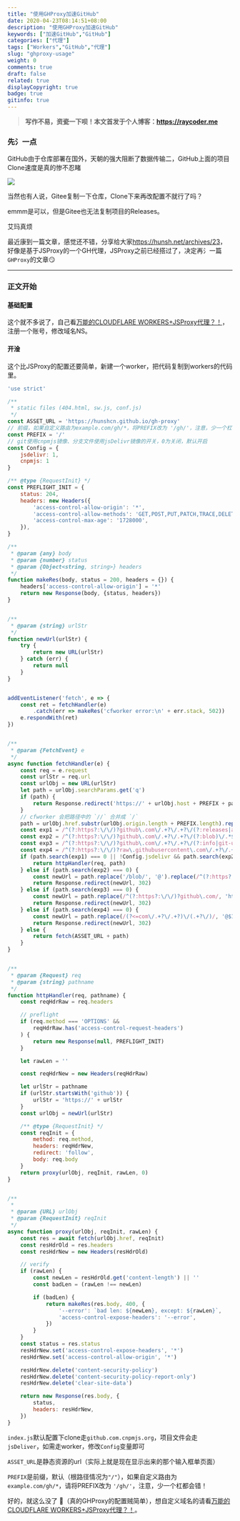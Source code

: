 ```yaml
---
title: "使用GHProxy加速GitHub"
date: 2020-04-23T08:14:51+08:00
description: "使用GHProxy加速GitHub"
keywords: ["加速GitHub","GitHub"]
categories: ["代理"]
tags: ["Workers","GitHub","代理"]
slug: "ghproxy-usage"
weight: 0
comments: true
draft: false
related: true
displayCopyright: true
badge: true
gitinfo: true
---
```


> **写作不易，资瓷一下呗！本文首发于个人博客：<https://raycoder.me>**
>

### 先氵一点

GitHub由于仓库部署在国外，天朝的强大阻断了数据传输<heimu>二</heimu>，GitHub上面的项目Clone速度是真的惨不忍睹

![](https://gitee.com/RACD/cdn/raw/master/imgs/20200423084605.png)

当然也有人说，Gitee复制一下仓库，Clone下来再改配置不就行了吗？

emmm是可以，但是Gitee也无法复制项目的Releases。

<heimu>艾玛真烦</heimu>

最近康到一篇文章，感觉还不错，分享给大家<https://hunsh.net/archives/23>，好像是基于JSProxy的一个GH代理，JSProxy之前已经搭过了，决定再氵一篇`GHProxy`的文章:smirk:

---

### 正文开始

#### 基础配置

这个就不多说了，自己看[万能的CLOUDFLARE WORKERS+JSProxy代理？！](/p/cf-worker-proxy/)，注册一个账号，修改域名NS。

#### 开淦

这个比JSProxy的配置还要简单，新建一个worker，把代码复制到workers的代码里。

```js
'use strict'

/**
 * static files (404.html, sw.js, conf.js)
 */
const ASSET_URL = 'https://hunshcn.github.io/gh-proxy'
// 前缀，如果自定义路由为example.com/gh/*，将PREFIX改为 '/gh/'，注意，少一个杠都会错！
const PREFIX = '/'
// git使用cnpmjs镜像、分支文件使用jsDelivr镜像的开关，0为关闭，默认开启
const Config = {
    jsdelivr: 1,
    cnpmjs: 1
}

/** @type {RequestInit} */
const PREFLIGHT_INIT = {
    status: 204,
    headers: new Headers({
        'access-control-allow-origin': '*',
        'access-control-allow-methods': 'GET,POST,PUT,PATCH,TRACE,DELETE,HEAD,OPTIONS',
        'access-control-max-age': '1728000',
    }),
}

/**
 * @param {any} body
 * @param {number} status
 * @param {Object<string, string>} headers
 */
function makeRes(body, status = 200, headers = {}) {
    headers['access-control-allow-origin'] = '*'
    return new Response(body, {status, headers})
}


/**
 * @param {string} urlStr
 */
function newUrl(urlStr) {
    try {
        return new URL(urlStr)
    } catch (err) {
        return null
    }
}


addEventListener('fetch', e => {
    const ret = fetchHandler(e)
        .catch(err => makeRes('cfworker error:\n' + err.stack, 502))
    e.respondWith(ret)
})


/**
 * @param {FetchEvent} e
 */
async function fetchHandler(e) {
    const req = e.request
    const urlStr = req.url
    const urlObj = new URL(urlStr)
    let path = urlObj.searchParams.get('q')
    if (path) {
        return Response.redirect('https://' + urlObj.host + PREFIX + path, 301)
    }
    // cfworker 会把路径中的 `//` 合并成 `/`
    path = urlObj.href.substr(urlObj.origin.length + PREFIX.length).replace(/^https?:\/+/, 'https://')
    const exp1 = /^(?:https?:\/\/)?github\.com\/.+?\/.+?\/(?:releases|archive)\/.*$/i
    const exp2 = /^(?:https?:\/\/)?github\.com\/.+?\/.+?\/(?:blob)\/.*$/i
    const exp3 = /^(?:https?:\/\/)?github\.com\/.+?\/.+?\/(?:info|git-upload-pack).*$/i
    const exp4 = /^(?:https?:\/\/)?raw\.githubusercontent\.com\/.+?\/.+?\/.+?\/.+$/i
    if (path.search(exp1) === 0 || !Config.jsdelivr && path.search(exp2) === 0 || !Config.cnpmjs && (path.search(exp3) === 0 || path.search(exp4))) {
        return httpHandler(req, path)
    } else if (path.search(exp2) === 0) {
        const newUrl = path.replace('/blob/', '@').replace(/^(?:https?:\/\/)?github\.com/, 'https://cdn.jsdelivr.net/gh')
        return Response.redirect(newUrl, 302)
    } else if (path.search(exp3) === 0) {
        const newUrl = path.replace(/^(?:https?:\/\/)?github\.com/, 'https://github.com.cnpmjs.org')
        return Response.redirect(newUrl, 302)
    } else if (path.search(exp4) === 0) {
        const newUrl = path.replace(/(?<=com\/.+?\/.+?)\/(.+?\/)/, '@$1').replace(/^(?:https?:\/\/)?raw\.githubusercontent\.com/, 'https://cdn.jsdelivr.net/gh')
        return Response.redirect(newUrl, 302)
    } else {
        return fetch(ASSET_URL + path)
    }
}


/**
 * @param {Request} req
 * @param {string} pathname
 */
function httpHandler(req, pathname) {
    const reqHdrRaw = req.headers

    // preflight
    if (req.method === 'OPTIONS' &&
        reqHdrRaw.has('access-control-request-headers')
    ) {
        return new Response(null, PREFLIGHT_INIT)
    }

    let rawLen = ''

    const reqHdrNew = new Headers(reqHdrRaw)

    let urlStr = pathname
    if (urlStr.startsWith('github')) {
        urlStr = 'https://' + urlStr
    }
    const urlObj = newUrl(urlStr)

    /** @type {RequestInit} */
    const reqInit = {
        method: req.method,
        headers: reqHdrNew,
        redirect: 'follow',
        body: req.body
    }
    return proxy(urlObj, reqInit, rawLen, 0)
}


/**
 *
 * @param {URL} urlObj
 * @param {RequestInit} reqInit
 */
async function proxy(urlObj, reqInit, rawLen) {
    const res = await fetch(urlObj.href, reqInit)
    const resHdrOld = res.headers
    const resHdrNew = new Headers(resHdrOld)

    // verify
    if (rawLen) {
        const newLen = resHdrOld.get('content-length') || ''
        const badLen = (rawLen !== newLen)

        if (badLen) {
            return makeRes(res.body, 400, {
                '--error': `bad len: ${newLen}, except: ${rawLen}`,
                'access-control-expose-headers': '--error',
            })
        }
    }
    const status = res.status
    resHdrNew.set('access-control-expose-headers', '*')
    resHdrNew.set('access-control-allow-origin', '*')

    resHdrNew.delete('content-security-policy')
    resHdrNew.delete('content-security-policy-report-only')
    resHdrNew.delete('clear-site-data')

    return new Response(res.body, {
        status,
        headers: resHdrNew,
    })
}

```

`index.js`默认配置下clone走`github.com.cnpmjs.org`，项目文件会走`jsDeliver`，如需走worker，修改`Config`变量即可

`ASSET_URL`是静态资源的url（实际上就是现在显示出来的那个输入框单页面）

`PREFIX`是前缀，默认（根路径情况为`"/"`），如果自定义路由为`example.com/gh/*`，请将PREFIX改为 `'/gh/'`，注意，少一个杠都会错！

好的，就这么没了 :dog:（真的GHProxy的配置贼简单），想自定义域名的请看[万能的CLOUDFLARE WORKERS+JSProxy代理？！](/p/cf-worker-proxy/)。

